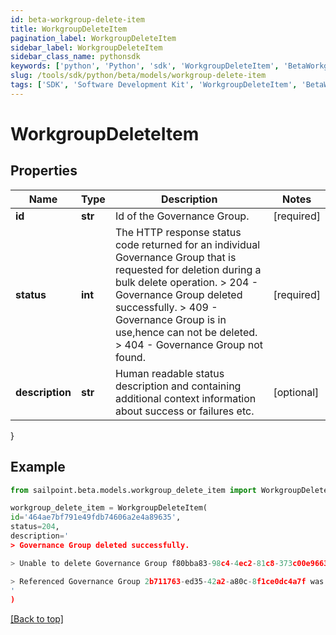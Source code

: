 ```yaml
---
id: beta-workgroup-delete-item
title: WorkgroupDeleteItem
pagination_label: WorkgroupDeleteItem
sidebar_label: WorkgroupDeleteItem
sidebar_class_name: pythonsdk
keywords: ['python', 'Python', 'sdk', 'WorkgroupDeleteItem', 'BetaWorkgroupDeleteItem'] 
slug: /tools/sdk/python/beta/models/workgroup-delete-item
tags: ['SDK', 'Software Development Kit', 'WorkgroupDeleteItem', 'BetaWorkgroupDeleteItem']
---
```


# WorkgroupDeleteItem


## Properties

Name | Type | Description | Notes
------------ | ------------- | ------------- | -------------
**id** | **str** | Id of the Governance Group. | [required]
**status** | **int** |  The HTTP response status code returned for an individual Governance Group that is requested for deletion during a bulk delete operation.  > 204   -  Governance Group deleted successfully.  > 409   - Governance Group is in use,hence can not be deleted.  > 404   - Governance Group not found.  | [required]
**description** | **str** | Human readable status description and containing additional context information about success or failures etc.  | [optional] 
}

## Example

```python
from sailpoint.beta.models.workgroup_delete_item import WorkgroupDeleteItem

workgroup_delete_item = WorkgroupDeleteItem(
id='464ae7bf791e49fdb74606a2e4a89635',
status=204,
description='
> Governance Group deleted successfully.

> Unable to delete Governance Group f80bba83-98c4-4ec2-81c8-373c00e9663b because it is in use.

> Referenced Governance Group 2b711763-ed35-42a2-a80c-8f1ce0dc4a7f was not found.
'
)

```
[[Back to top]](#) 

